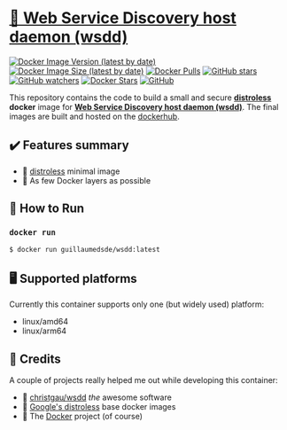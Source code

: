 # [🐋 Web Service Discovery host daemon (wsdd)](https://github.com/guillaumedsde/docker-wsdd)

[![Docker Image Version (latest by date)](https://img.shields.io/docker/v/guillaumedsde/wsdd)](https://hub.docker.com/r/guillaumedsde/wsdd/tags)
[![Docker Image Size (latest by date)](https://img.shields.io/docker/image-size/guillaumedsde/wsdd)](https://hub.docker.com/r/guillaumedsde/wsdd)
[![Docker Pulls](https://img.shields.io/docker/pulls/guillaumedsde/wsdd)](https://hub.docker.com/r/guillaumedsde/wsdd)
[![GitHub stars](https://img.shields.io/github/stars/guillaumedsde/docker-wsdd?label=Github%20stars)](https://github.com/guillaumedsde/docker-wsdd)
[![GitHub watchers](https://img.shields.io/github/watchers/guillaumedsde/docker-wsdd?label=Github%20Watchers)](https://github.com/guillaumedsde/docker-wsdd)
[![Docker Stars](https://img.shields.io/docker/stars/guillaumedsde/wsdd)](https://hub.docker.com/r/guillaumedsde/wsdd)
[![GitHub](https://img.shields.io/github/license/guillaumedsde/docker-wsdd)](https://github.com/guillaumedsde/docker-wsdd/blob/master/LICENSE.md)

This repository contains the code to build a small and secure **[distroless](https://github.com/GoogleContainerTools/distroless)** **docker** image for **[Web Service Discovery host daemon (wsdd)](https://github.com/christgau/wsdd)**.
The final images are built and hosted on the [dockerhub](https://hub.docker.com/r/guillaumedsde/wsdd).

## ✔️ Features summary

- 🥑 [distroless](https://github.com/GoogleContainerTools/distroless) minimal image
- 🤏 As few Docker layers as possible

## 🏁 How to Run

### `docker run`

```bash
$ docker run guillaumedsde/wsdd:latest
```

## 🖥️ Supported platforms

Currently this container supports only one (but widely used) platform:

- linux/amd64
- linux/arm64

## 🙏 Credits

A couple of projects really helped me out while developing this container:

- 💽 [christgau/wsdd](https://github.com/christgau/wsdd) _the_ awesome software
- 🥑 [Google's distroless](https://github.com/GoogleContainerTools/distroless) base docker images
- 🐋 The [Docker](https://github.com/docker) project (of course)
